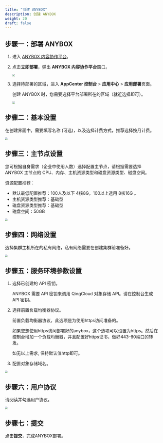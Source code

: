 ```yaml
---
title: "创建 ANYBOX"
description: 创建 ANYBOX
weight: 20
draft: false
---
```


## 步骤一：部署 ANYBOX

1. 进入 [ANYBOX 内容协作平台](https://appcenter.qingcloud.com/apps/app-m2cz7dcs/ANYBOX%20%E5%86%85%E5%AE%B9%E5%8D%8F%E4%BD%9C%E5%B9%B3%E5%8F%B0)。

2. 点击**立即部署**，弹出 **ANYBOX 内容协作平台**窗口。

   <img src="../../_images/install_depoy_area.png" style="zoom:50%;" />

3. 选择待部署的区域，进入 **AppCenter 控制台** > **应用中心** > **应用部署**页面。

   创建 ANYBOX 时，您需要选择平台部署所在的区域（就近选择即可）。

   <img src="../../_images/install_app_deploy.png" style="zoom:50%;" />

## 步骤二：基本设置

在创建界面中，需要填写名称 (可选)，以及选择计费方式，推荐选择按月计费。

<img src="../../_images/install_basic_set.png" style="zoom:50%;" />

## 步骤三：主节点设置

您可根据自身需求（企业中使用人数）选择配置主节点，请根据需要选择 ANYBOX 主节点的 CPU、内存、主机资源类型和磁盘资源类型、磁盘空间。

资源配置推荐：

- 默认最低配置推荐：100人及以下 4核8G，100以上选用 8核16G 。
- 主机资源类型推荐：基础型
- 磁盘资源类型推荐：基础型
- 磁盘空间：50GB

<img src="../../_images/install_main_set.png" style="zoom:50%;" />

## 步骤四：网络设置

选择集群主机所在的私有网络，私有网络需要在创建集群前准备好。

<img src="../../_images/install_network_set.png" style="zoom:50%;" />

## 步骤五：服务环境参数设置

1. 选择已创建的 API 密钥。

   ANYBOX 需要 API 密钥来调用 QingCloud 对象存储 API。请在控制台生成 API 密钥。

2. 选择前置负载均衡器协议。

   前置负载均衡器协议，此选项是为使用https访问准备的。

   如果您想使用https访问部署好的anybox，这个选项可以设置为https。然后在控制台增加一个负载均衡器，并且配置好https证书，做好443–80端口的转发。

   如无以上需求, 保持默认值http即可。

3. 配置对象存储域名。

<img src="../../_images/install_env_set.png" style="zoom:50%;" />

## 步骤六：用户协议

请阅读并勾选用户协议。

<img src="../../_images/install_user_set.png" style="zoom:50%;" />

## 步骤七：提交

点击**提交**，完成ANYBOX部署。
